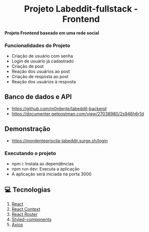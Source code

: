 <h1 align="center">
     Projeto Labeddit-fullstack - Frontend
</h1>

<h4 align="left">
   Projeto Frontend baseado em uma rede social
</h4>

### Funcionalidades do Projeto

-  Criação de usuário com senha
-  Login de usuário já cadastrado
-  Criação de post
-  Reação dos usuários ao post
-  Criação de resposta ao post
-  Reação dos usuários à resposta

## Banco de dados e API

- https://github.com/m0rdente/labeddit-backend
- https://documenter.getpostman.com/view/27038980/2s946h6r1d

## Demonstração
- https://mordentepriscila-labeddit.surge.sh/login

### Executando o projeto

- npm i: Instala as dependências
- npm run dev: Executa a aplicação
- A aplicação será iniciada na porta 3000

## 💻 Tecnologias 

1. [React](https://reactjs.org/)
2. [React Context ](https://reactjs.org/docs/context.html)
3. [React Router](https://reactrouter.com/en/main)
4. [Styled-components](https://styled-components.com/)
5. [Axios](https://axios-http.com/ptbr/docs/intro)

